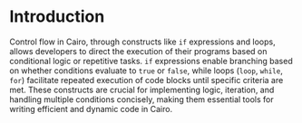 # Introduction

Control flow in Cairo, through constructs like `if` expressions and loops, allows developers to direct the execution of their programs based on conditional logic or repetitive tasks.
`if` expressions enable branching based on whether conditions evaluate to `true` or `false`, while loops (`loop`, `while`, `for`) facilitate repeated execution of code blocks until specific criteria are met.
These constructs are crucial for implementing logic, iteration, and handling multiple conditions concisely, making them essential tools for writing efficient and dynamic code in Cairo.
